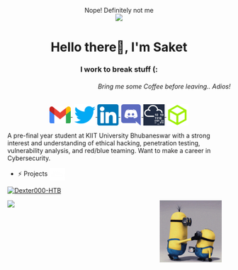 
<p align="center">
  Nope! Definitely not me 
  <br>
  <img src="https://media.giphy.com/media/eCqFYAVjjDksg/giphy.gif">
</p>

<h1 align="center">Hello there👋, I'm Saket</h1>
<h3 align="center">I work to break stuff (:</h3>
<h6 align="right">Bring me some Coffee before leaving.. Adios!</h6>

<p align="center">
   <a href="mailto:saket.sp07@gmail.com" target="_blank" style='margin-right:4px'>
    <img align="center" src="https://github.com/dexter-11/dexter-11/blob/main/assets/1024px-Gmail_icon_(2020).svg.png" alt="dexter" width="48px" height="38px" />
  </a>
  <a href="https://twitter.com/saket_ZGV4dGVy" target="_blank">
    <img align="center" src="https://github.com/dexter-11/dexter-11/blob/main/assets/twitter.svg" alt="dexter" width="48px" height="48px" />
  </a>
  <a href="https://www.linkedin.com/in/pandey-saket" target="_blank">
    <img align="center" src="https://github.com/dexter-11/dexter-11/blob/main/assets/174857.png" alt="dexter" width="48px" height="48px" />
  </a>
  <a href="https://discord.com/users/Dexter#8860" target="_blank">
    <img align="center" src="https://github.com/dexter-11/dexter-11/blob/main/assets/discord.svg" alt="dexter" width="48px" height="48px" />
  </a>  
    <a href="https://tryhackme.com/p/Dexter9" target="_blank">
    <img align="center" src="https://github.com/dexter-11/dexter-11/blob/main/assets/56fd5d06741cdaeb837741bda72deef9.png" alt="dexter" width="48px" height="48px" />
  </a>
    <a href="https://www.hackthebox.eu/home/users/profile/229097" target="_blank">
    <img align="center" src="https://github.com/dexter-11/dexter-11/blob/main/assets/Cube-Icon_RGB_BRC-Site-300.png" alt="dexter" width="50px" height="48px" />
  </a>
</p>



A pre-final year student at KIIT University Bhubaneswar with a strong interest and understanding of ethical hacking, penetration testing, vulnerability analysis, and red/blue teaming. Want to make a career in Cybersecurity.

- ⚡ Projects <img align="center" src="https://github.com/dexter-11/dexter-11/blob/main/assets/loading.gif" width="35px">

[ ![Dexter000-HTB](https://www.hackthebox.eu/badge/image/229097)](https://www.hackthebox.eu/home/users/profile/229097)

<img style="margin-right:20px" align="right" alt="GIF" src="https://github.com/dexter-11/dexter-11/blob/main/assets/giphy.gif" width="140vw" />

<img width="38%" src="https://github-readme-stats.vercel.app/api?username=dexter-11&show_icons=true&theme=chartreuse-dark">

<!--
https://github.com/kautukkundan/Awesome-Profile-README-templates/edit/master/dynamic-realtime/cerberodev.md
<img width="38%" src="https://github-readme-stats.vercel.app/api/top-langs/?username=dexter-11&layout=compact&theme=chartreuse-dark&custom_title=Top%20Languages">
Here are some ideas to get you started:

- 🔭 I’m currently working on ...
- 🌱 I’m currently learning ...
- 👯 I’m looking to collaborate on ...
- 🤔 I’m looking for help with ...
- 💬 Ask me about ...
- 📫 How to reach me: ...
- 😄 Pronouns: ...
- ⚡ Fun fact: ...

-->



